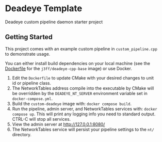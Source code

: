 # Deadeye Template

Deadeye custom pipeline daemon starter project

## Getting Started

This project comes with an example custom pipeline in `custom_pipeline.cpp` to demonstrate usage.

You can either install build dependencies on your local machine (see the [Dockerfile](https://github.com/strykeforce/deadeye/blob/main/docker/Dockerfile) for the `j3ff/deadeye-cpp-base` image) or use Docker.

1. Edit the `Dockerfile` to update CMake with your desired changes to unit id or pipeline class.
2. The NetworkTables address compile into the executable by CMake will be overridden by the `DEADEYE_NT_SERVER` environment variable set in `docker-compose.yml`.
3. Build the `custom-deadeye` image with: `docker compose build`.
4. Run the pipeline, admin server, and NetworkTables services with: `docker compose up`. This will print any logging info you need to standard output. CTRL-C will stop all services.
5. View the admin server at http://127.0.0.1:8080/
6. The NetworkTables service will persist your pipeline settings to the `nt/` directory.
